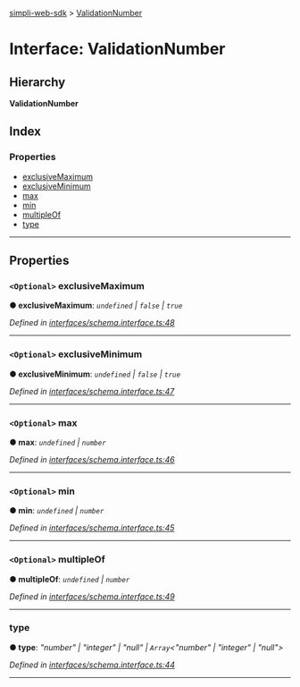 [simpli-web-sdk](../README.md) > [ValidationNumber](../interfaces/validationnumber.md)

# Interface: ValidationNumber

## Hierarchy

**ValidationNumber**

## Index

### Properties

* [exclusiveMaximum](validationnumber.md#exclusivemaximum)
* [exclusiveMinimum](validationnumber.md#exclusiveminimum)
* [max](validationnumber.md#max)
* [min](validationnumber.md#min)
* [multipleOf](validationnumber.md#multipleof)
* [type](validationnumber.md#type)

---

## Properties

<a id="exclusivemaximum"></a>

### `<Optional>` exclusiveMaximum

**● exclusiveMaximum**: *`undefined` \| `false` \| `true`*

*Defined in [interfaces/schema.interface.ts:48](https://github.com/simplitech/simpli-web-sdk/blob/77f6425/src/interfaces/schema.interface.ts#L48)*

___
<a id="exclusiveminimum"></a>

### `<Optional>` exclusiveMinimum

**● exclusiveMinimum**: *`undefined` \| `false` \| `true`*

*Defined in [interfaces/schema.interface.ts:47](https://github.com/simplitech/simpli-web-sdk/blob/77f6425/src/interfaces/schema.interface.ts#L47)*

___
<a id="max"></a>

### `<Optional>` max

**● max**: *`undefined` \| `number`*

*Defined in [interfaces/schema.interface.ts:46](https://github.com/simplitech/simpli-web-sdk/blob/77f6425/src/interfaces/schema.interface.ts#L46)*

___
<a id="min"></a>

### `<Optional>` min

**● min**: *`undefined` \| `number`*

*Defined in [interfaces/schema.interface.ts:45](https://github.com/simplitech/simpli-web-sdk/blob/77f6425/src/interfaces/schema.interface.ts#L45)*

___
<a id="multipleof"></a>

### `<Optional>` multipleOf

**● multipleOf**: *`undefined` \| `number`*

*Defined in [interfaces/schema.interface.ts:49](https://github.com/simplitech/simpli-web-sdk/blob/77f6425/src/interfaces/schema.interface.ts#L49)*

___
<a id="type"></a>

###  type

**● type**: *"number" \| "integer" \| "null" \| `Array`<"number" \| "integer" \| "null">*

*Defined in [interfaces/schema.interface.ts:44](https://github.com/simplitech/simpli-web-sdk/blob/77f6425/src/interfaces/schema.interface.ts#L44)*

___

